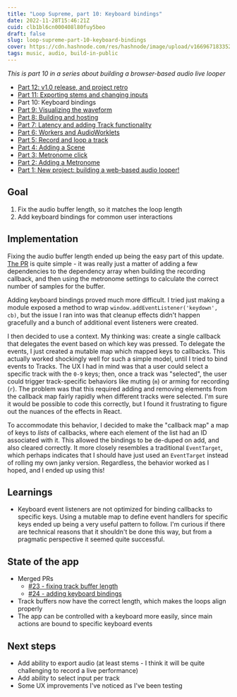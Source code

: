 ```yaml
---
title: "Loop Supreme, part 10: Keyboard bindings"
date: 2022-11-28T15:46:21Z
cuid: clb1bl6cn000408l80fuy5beo
draft: false
slug: loop-supreme-part-10-keyboard-bindings
cover: https://cdn.hashnode.com/res/hashnode/image/upload/v1669671833527/rJpDEGXgN.png
tags: music, audio, build-in-public
---
```


_This is part 10 in a series about building a browser-based audio live looper_

- [Part 12: v1.0 release, and project retro](/loop-supreme-part-12-v10-release-and-project-retro)
- [Part 11: Exporting stems and changing inputs](/loop-supreme-part-11-exporting-stems-and-changing-inputs)
- Part 10: Keyboard bindings
- [Part 9: Visualizing the waveform](/loop-supreme-part-9-visualizing-the-waveform)
- [Part 8: Building and hosting](/loop-supreme-part-8-building-and-hosting)
- [Part 7: Latency and adding Track functionality](/loop-supreme-part-7-latency-and-adding-track-functionality)
- [Part 6: Workers and AudioWorklets](/loop-supreme-part-6-workers-and-audioworklets)
- [Part 5: Record and loop a track](/loop-supreme-part-5-record-and-loop-a-track)
- [Part 4: Adding a Scene](/loop-supreme-part-4-adding-a-scene)
- [Part 3: Metronome click](/loop-supreme-part-3-metronome-click)
- [Part 2: Adding a Metronome](/loop-supreme-part-2-adding-a-metronome)
- [Part 1: New project: building a web-based audio looper!](/new-project-building-a-web-based-audio-looper)

## Goal

1. Fix the audio buffer length, so it matches the loop length
2. Add keyboard bindings for common user interactions

## Implementation

Fixing the audio buffer length ended up being the easy part of this update. [The PR](https://github.com/ericyd/loop-supreme/pull/23) is quite simple - it was really just a matter of adding a few dependencies to the dependency array when building the recording callback, and then using the metronome settings to calculate the correct number of samples for the buffer.

Adding keyboard bindings proved much more difficult. I tried just making a module exposed a method to wrap `window.addEventListener('keydown', cb)`, but the issue I ran into was that cleanup effects didn't happen gracefully and a bunch of additional event listeners were created.

I then decided to use a context. My thinking was: create a single callback that delegates the event based on which key was pressed. To delegate the events, I just created a mutable map which mapped keys to callbacks. This actually worked shockingly well for such a simple model, until I tried to bind events to Tracks. The UX I had in mind was that a user could select a specific track with the `0-9` keys; then, once a track was "selected", the user could trigger track-specific behaviors like muting (`m`) or arming for recording (`r`). The problem was that this required adding and removing elements from the callback map fairly rapidly when different tracks were selected. I'm sure it would be possible to code this correctly, but I found it frustrating to figure out the nuances of the effects in React.

To accommodate this behavior, I decided to make the "callback map" a map of keys to _lists_ of callbacks, where each element of the list had an ID associated with it. This allowed the bindings to be de-duped on add, and also cleared correctly. It more closely resembles a traditional `EventTarget`, which perhaps indicates that I should have just used an `EventTarget` instead of rolling my own janky version. Regardless, the behavior worked as I hoped, and I ended up using this!

## Learnings

- Keyboard event listeners are not optimized for binding callbacks to specific keys. Using a mutable map to define event handlers for specific keys ended up being a very useful pattern to follow. I'm curious if there are technical reasons that it shouldn't be done this way, but from a pragmatic perspective it seemed quite successful.

## State of the app

- Merged PRs
  - [#23 - fixing track buffer length](https://github.com/ericyd/loop-supreme/pull/23)
  - [#24 - adding keyboard bindings](https://github.com/ericyd/loop-supreme/pull/24)
- Track buffers now have the correct length, which makes the loops align properly
- The app can be controlled with a keyboard more easily, since main actions are bound to specific keyboard events

## Next steps

- Add ability to export audio (at least stems - I think it will be quite challenging to record a live performance)
- Add ability to select input per track
- Some UX improvements I've noticed as I've been testing
